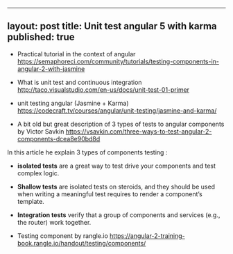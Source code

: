 
---
layout: post
title: Unit test angular 5 with karma
published: true
---

* Practical tutorial in the context of angular 
https://semaphoreci.com/community/tutorials/testing-components-in-angular-2-with-jasmine

* What is unit test and continuous integration
http://taco.visualstudio.com/en-us/docs/unit-test-01-primer

* unit testing angular (Jasmine + Karma) 
https://codecraft.tv/courses/angular/unit-testing/jasmine-and-karma/

* A bit old but great description of 3 types of tests to angular components by Victor Savkin
https://vsavkin.com/three-ways-to-test-angular-2-components-dcea8e90bd8d


In this article he explain 3 types of components testing : 

* **isolated tests** are a great way to test drive your components and test complex logic. 
* **Shallow tests** are isolated tests on steroids, and they should be used when writing a meaningful test requires to render a component’s template. 
* **Integration tests** verify that a group of components and services (e.g., the router) work together.

* Testing component by rangle.io 
https://angular-2-training-book.rangle.io/handout/testing/components/